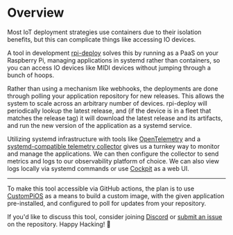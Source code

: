 # Overview

Most IoT deployment strategies use containers due to their isolation benefits, but this can complicate things like accessing IO devices.

A tool in development [rpi-deploy](https://github.com/jamtools/rpi-deploy/tree/gh-actions-rpi-image) solves this by running as a PaaS on your Raspberry Pi, managing applications in systemd rather than containers, so you can access IO devices like MIDI devices without jumping through a bunch of hoops.

Rather than using a mechanism like webhooks, the deployments are done through polling your application repository for new releases. This allows the system to scale across an arbitrary number of devices. rpi-deploy will periodically lookup the latest release, and (if the device is in a fleet that matches the release tag) it will download the latest release and its artifacts, and run the new version of the application as a systemd service.

Utilizing systemd infrastructure with tools like [OpenTelemetry](https://opentelemetry.io) and a [systemd-compatible telemetry collector](https://docs.splunk.com/observability/en/gdi/monitors-hosts/systemd.html) gives us a turnkey way to monitor and manage the applications. We can then configure the collector to send metrics and logs to our observability platform of choice. We can also view logs locally via systemd commands or use [Cockpit](https://cockpit-project.org) as a web UI.

---

To make this tool accessible via GitHub actions, the plan is to use [CustomPiOS](https://github.com/guysoft/CustomPiOS) as a means to build a custom image, with the given application pre-installed, and configured to poll for updates from your repository.

If you'd like to discuss this tool, consider joining [Discord](https://jam.tools/discord) or [submit an issue](https://github.com/jamtools/rpi-deploy/issues/new) on the repository. Happy Hacking! :rocket: